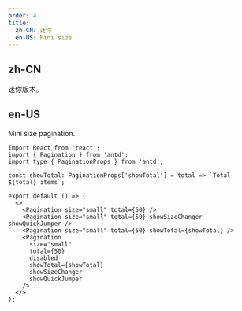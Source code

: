 ```yaml
---
order: 4
title:
  zh-CN: 迷你
  en-US: Mini size
---
```


## zh-CN

迷你版本。

## en-US

Mini size pagination.

```tsx
import React from 'react';
import { Pagination } from 'antd';
import type { PaginationProps } from 'antd';

const showTotal: PaginationProps['showTotal'] = total => `Total ${total} items`;

export default () => (
  <>
    <Pagination size="small" total={50} />
    <Pagination size="small" total={50} showSizeChanger showQuickJumper />
    <Pagination size="small" total={50} showTotal={showTotal} />
    <Pagination
      size="small"
      total={50}
      disabled
      showTotal={showTotal}
      showSizeChanger
      showQuickJumper
    />
  </>
);
```

<style>
#components-pagination-demo-mini .ant-pagination:not(:last-child) {
  margin-bottom: 24px;
}
</style>
